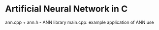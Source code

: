 # Artificial Neural Network in C
  ann.cpp + ann.h - ANN library
  main.cpp: example application of ANN use
